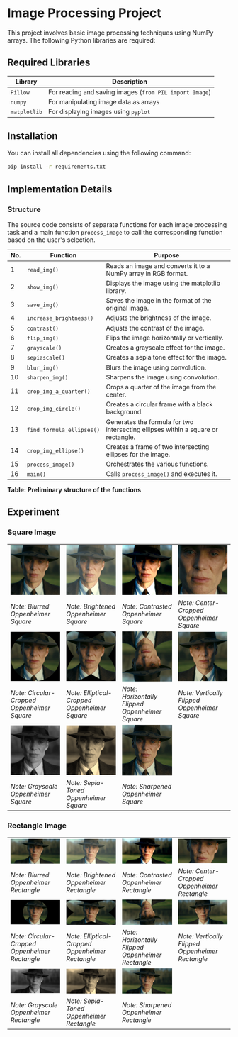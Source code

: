# Image Processing Project

This project involves basic image processing techniques using NumPy arrays. The following Python libraries are required:

## Required Libraries

| Library       | Description                                      |
|---------------|--------------------------------------------------|
| `Pillow`      | For reading and saving images (`from PIL import Image`) |
| `numpy`       | For manipulating image data as arrays            |
| `matplotlib`  | For displaying images using `pyplot`             |

## Installation

You can install all dependencies using the following command:

```bash
pip install -r requirements.txt
```
## Implementation Details

### Structure
The source code consists of separate functions for each image processing task and a main function `process_image` to call the corresponding function based on the user's selection.

| **No.** | **Function**                   | **Purpose**                                                |
|---------|--------------------------------|------------------------------------------------------------|
| 1       | `read_img()`                   | Reads an image and converts it to a NumPy array in RGB format. |
| 2       | `show_img()`                   | Displays the image using the matplotlib library.            |
| 3       | `save_img()`                   | Saves the image in the format of the original image.        |
| 4       | `increase_brightness()`        | Adjusts the brightness of the image.                       |
| 5       | `contrast()`                   | Adjusts the contrast of the image.                         |
| 6       | `flip_img()`                   | Flips the image horizontally or vertically.                |
| 7       | `grayscale()`                  | Creates a grayscale effect for the image.                   |
| 8       | `sepiascale()`                 | Creates a sepia tone effect for the image.                 |
| 9       | `blur_img()`                   | Blurs the image using convolution.                         |
| 10      | `sharpen_img()`                | Sharpens the image using convolution.                      |
| 11      | `crop_img_a_quarter()`         | Crops a quarter of the image from the center.              |
| 12      | `crop_img_circle()`            | Creates a circular frame with a black background.          |
| 13      | `find_formula_ellipses()`      | Generates the formula for two intersecting ellipses within a square or rectangle. |
| 14      | `crop_img_ellipse()`           | Creates a frame of two intersecting ellipses for the image. |
| 15      | `process_image()`              | Orchestrates the various functions.                        |
| 16      | `main()`                       | Calls `process_image()` and executes it.                   |

**Table: Preliminary structure of the functions**

## Experiment

### Square Image
<table>
  <tr>
    <td><img src="img/processed/square_img/oppenheimer_blur.png" alt="Blurred Oppenheimer Square" width="200"></td>
    <td><img src="img/processed/square_img/oppenheimer_bright.png" alt="Brightened Oppenheimer Square" width="200"></td>
    <td><img src="img/processed/square_img/oppenheimer_contrast.png" alt="Contrasted Oppenheimer Square" width="200"></td>
    <td><img src="img/processed/square_img/oppenheimer_crop_center.png" alt="Center-Cropped Oppenheimer Square" width="200"></td>
  </tr>
  <tr>
    <td><i>Note: Blurred Oppenheimer Square</i></td>
    <td><i>Note: Brightened Oppenheimer Square</i></td>
    <td><i>Note: Contrasted Oppenheimer Square</i></td>
    <td><i>Note: Center-Cropped Oppenheimer Square</i></td>
  </tr>
  <tr>
    <td><img src="img/processed/square_img/oppenheimer_crop_circle.png" alt="Circular-Cropped Oppenheimer Square" width="200"></td>
    <td><img src="img/processed/square_img/oppenheimer_crop_ellipse.png" alt="Elliptical-Cropped Oppenheimer Square" width="200"></td>
    <td><img src="img/processed/square_img/oppenheimer_flip_horizontal.png" alt="Horizontally Flipped Oppenheimer Square" width="200"></td>
    <td><img src="img/processed/square_img/oppenheimer_flip_vertical.png" alt="Vertically Flipped Oppenheimer Square" width="200"></td>
  </tr>
  <tr>
    <td><i>Note: Circular-Cropped Oppenheimer Square</i></td>
    <td><i>Note: Elliptical-Cropped Oppenheimer Square</i></td>
    <td><i>Note: Horizontally Flipped Oppenheimer Square</i></td>
    <td><i>Note: Vertically Flipped Oppenheimer Square</i></td>
  </tr>
  <tr>
    <td><img src="img/processed/square_img/oppenheimer_grayscale.png" alt="Grayscale Oppenheimer Square" width="200"></td>
    <td><img src="img/processed/square_img/oppenheimer_sepia.png" alt="Sepia-Toned Oppenheimer Square" width="200"></td>
    <td><img src="img/processed/square_img/oppenheimer_sharpen.png" alt="Sharpened Oppenheimer Square" width="200"></td>
    <td></td>
  </tr>
  <tr>
    <td><i>Note: Grayscale Oppenheimer Square</i></td>
    <td><i>Note: Sepia-Toned Oppenheimer Square</i></td>
    <td><i>Note: Sharpened Oppenheimer Square</i></td>
    <td></td>
  </tr>
</table>



### Rectangle Image
<table>
  <tr>
    <td><img src="img/processed/rectangle_img/oppenheimer_rec_blur.png" alt="Blurred Oppenheimer Rectangle" width="200"></td>
    <td><img src="img/processed/rectangle_img/oppenheimer_rec_bright.png" alt="Brightened Oppenheimer Rectangle" width="200"></td>
    <td><img src="img/processed/rectangle_img/oppenheimer_rec_contrast.png" alt="Contrasted Oppenheimer Rectangle" width="200"></td>
    <td><img src="img/processed/rectangle_img/oppenheimer_rec_crop_center.png" alt="Center-Cropped Oppenheimer Rectangle" width="200"></td>
  </tr>
  <tr>
    <td><i>Note: Blurred Oppenheimer Rectangle</i></td>
    <td><i>Note: Brightened Oppenheimer Rectangle</i></td>
    <td><i>Note: Contrasted Oppenheimer Rectangle</i></td>
    <td><i>Note: Center-Cropped Oppenheimer Rectangle</i></td>
  </tr>
  <tr>
    <td><img src="img/processed/rectangle_img/oppenheimer_rec_crop_circle.png" alt="Circular-Cropped Oppenheimer Rectangle" width="200"></td>
    <td><img src="img/processed/rectangle_img/oppenheimer_rec_crop_ellipse.png" alt="Elliptical-Cropped Oppenheimer Rectangle" width="200"></td>
    <td><img src="img/processed/rectangle_img/oppenheimer_rec_flip_horizontal.png" alt="Horizontally Flipped Oppenheimer Rectangle" width="200"></td>
    <td><img src="img/processed/rectangle_img/oppenheimer_rec_flip_vertical.png" alt="Vertically Flipped Oppenheimer Rectangle" width="200"></td>
  </tr>
  <tr>
    <td><i>Note: Circular-Cropped Oppenheimer Rectangle</i></td>
    <td><i>Note: Elliptical-Cropped Oppenheimer Rectangle</i></td>
    <td><i>Note: Horizontally Flipped Oppenheimer Rectangle</i></td>
    <td><i>Note: Vertically Flipped Oppenheimer Rectangle</i></td>
  </tr>
  <tr>
    <td><img src="img/processed/rectangle_img/oppenheimer_rec_grayscale.png" alt="Grayscale Oppenheimer Rectangle" width="200"></td>
    <td><img src="img/processed/rectangle_img/oppenheimer_rec_sepia.png" alt="Sepia-Toned Oppenheimer Rectangle" width="200"></td>
    <td><img src="img/processed/rectangle_img/oppenheimer_rec_sharpen.png" alt="Sharpened Oppenheimer Rectangle" width="200"></td>
    <td></td>
  </tr>
  <tr>
    <td><i>Note: Grayscale Oppenheimer Rectangle</i></td>
    <td><i>Note: Sepia-Toned Oppenheimer Rectangle</i></td>
    <td><i>Note: Sharpened Oppenheimer Rectangle</i></td>
    <td></td>
  </tr>
</table>
